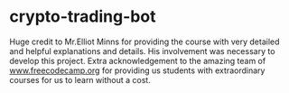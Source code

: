 # crypto-trading-bot
Huge credit to Mr.Elliot Minns for providing the course with very detailed and helpful explanations and details. His involvement was necessary to develop this project. 
Extra acknowledgement to the amazing team of www.freecodecamp.org for providing us students with extraordinary courses for us to learn without a cost.
